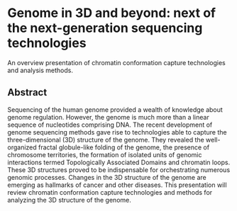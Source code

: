 # Genome in 3D and beyond: next of the next-generation sequencing technologies

An overview presentation of chromatin conformation capture technologies and analysis methods.

## Abstract

Sequencing of the human genome provided a wealth of knowledge about genome regulation. However, the genome is much more than a linear sequence of nucleotides comprising DNA. The recent development of genome sequencing methods gave rise to technologies able to capture the three-dimensional (3D) structure of the genome. They revealed the well-organized fractal globule-like folding of the genome, the presence of chromosome territories, the formation of isolated units of genomic interactions termed Topologically Associated Domains and chromatin loops. These 3D structures proved to be indispensable for orchestrating numerous genomic processes. Changes in the 3D structure of the genome are emerging as hallmarks of cancer and other diseases. This presentation will review chromatin conformation capture technologies and methods for analyzing the 3D structure of the genome. 